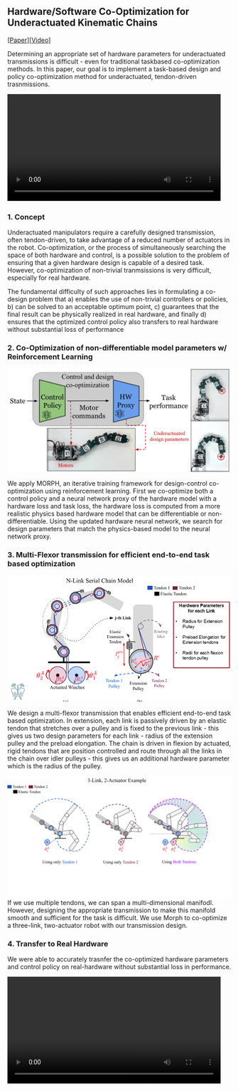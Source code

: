 ## Hardware/Software Co-Optimization for Underactuated Kinematic Chains

[<a href="https://arxiv.org/abs/2405.14566">Paper</a>][<a href="https://www.youtube.com/watch?v=4R8eNC-VpFc">Video</a>]

Determining an appropriate set of hardware parameters for underactuated transmissions is difficult - even for traditional taskbased co-optimization methods. In this paper, our goal is to implement a task-based design and policy co-optimization method for underactuated, tendon-driven trasnmissions.

<video src="images/videoplayback (1).mp4" width="480" height="240" controls></video>
<br>

### 1. Concept

Underactuated manipulators require a carefully designed transmission, often tendon-driven, to take advantage of a reduced number of actuators in the robot. Co-optimization, or the process of simultaneously searching the space of both hardware and control, is a possible solution to the problem of ensuring that a given hardware design is capable of a desired task. However, co-optimization of non-trivial tranmsissions is very difficult, especially for real hardware.

The fundamental difficulty of such approaches lies in formulating a co-design problem that a) enables the use of non-trivial controllers or policies, b) can be solved to an acceptable optimum point, c) guarantees that the final result can be physically realized in real hardware, and finally d) ensures that the optimized control policy also transfers to real hardware without substantial loss of performance

### 2. Co-Optimization of non-differentiable model parameters w/ Reinforcement Learning

<img src="images/eye-candy_co.png?raw=true"/>

We apply MORPH, an iterative training framework for design-control co-optimization using reinforcement learning. First we co-optimize both a control policy and a neural network proxy of the hardware model with a hardware loss and task loss, the hardware loss is computed from a more realistic physics based hardware model that can be differentiable or non-differentiable. Using the updated hardware neural network, we search for design parameters that match the physics-based model to the neural network proxy. 


### 3. Multi-Flexor transmission for efficient end-to-end task based optimization

<img src="images/iros_oral_pitch.png?raw=true"/>

We design a multi-flexor transmission that enables efficient end-to-end task based optimization. In extension, each link is passively driven by an elastic tendon that stretches over a pulley and is fixed to the previous link - this gives us two design parameters for each link - radius of the extension pulley and the preload elongation. The chain is driven in flexion by actuated, rigid tendons that are position controlled and route through all the links in the chain over idler pulleys - this gives us an additional hardware parameter which is the radius of the pulley. 

<img src="images/model_tendon1.png?raw=true"/>
If we use multiple tendons, we can span a multi-dimensional manifodl. However, designing the appropriate transmission to make this manifold smooth and sufficient for the task is difficult. We use Morph to co-optimize a three-link, two-actuator robot with our transmission design. 

### 4. Transfer to Real Hardware

We were able to accurately trasnfer the co-optimized hardware parameters and control policy on real-hardware without substantial loss in performance. 

<video src="images/coop_exp.mp4" width="480" height="240" controls></video>


